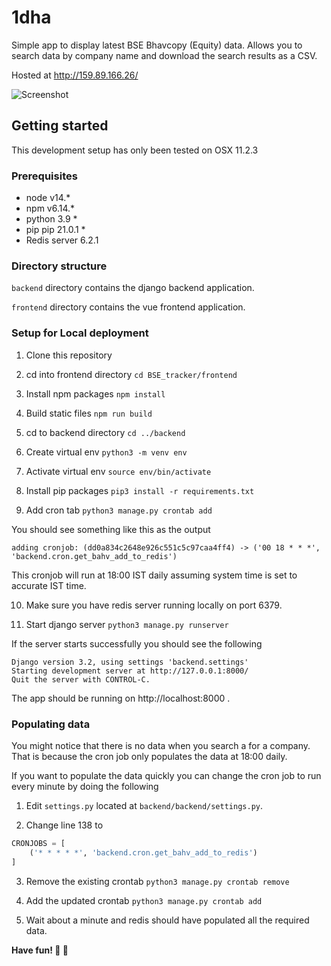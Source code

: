 # 1dha

Simple app to display latest BSE Bhavcopy (Equity) data. Allows you to search data by company name and download the search results as a CSV.

Hosted at http://159.89.166.26/

![Screenshot](https://i.ibb.co/4ptWzHp/Screen-Shot-2021-04-18-at-12-28-57-AM.png)

## Getting started

This development setup has only been tested on OSX 11.2.3

### Prerequisites

- node v14.\*
- npm v6.14.\*
- python 3.9 \*
- pip pip 21.0.1 \*
- Redis server 6.2.1

### Directory structure

`backend` directory contains the django backend application.

`frontend` directory contains the vue frontend application.

### Setup for Local deployment

1. Clone this repository

2. cd into frontend directory
   `cd BSE_tracker/frontend`

3. Install npm packages
   `npm install`

4. Build static files
   `npm run build`

5. cd to backend directory
   `cd ../backend`

6. Create virtual env
   `python3 -m venv env`

7. Activate virtual env
   `source env/bin/activate`

8. Install pip packages
   `pip3 install -r requirements.txt`

9. Add cron tab
   `python3 manage.py crontab add`

You should see something like this as the output

`adding cronjob: (dd0a834c2648e926c551c5c97caa4ff4) -> ('00 18 * * *', 'backend.cron.get_bahv_add_to_redis')`

This cronjob will run at 18:00 IST daily assuming system time is set to accurate IST time.

10. Make sure you have redis server running locally on port 6379.

11. Start django server
    `python3 manage.py runserver`

If the server starts successfully you should see the following

```
Django version 3.2, using settings 'backend.settings'
Starting development server at http://127.0.0.1:8000/
Quit the server with CONTROL-C.
```

The app should be running on http://localhost:8000 .

### Populating data

You might notice that there is no data when you search a for a company. That is because the cron job only populates the data at 18:00 daily.

If you want to populate the data quickly you can change the cron job to run every minute by doing the following

1. Edit `settings.py` located at `backend/backend/settings.py`.

2. Change line 138 to

```python
CRONJOBS = [
    ('* * * * *', 'backend.cron.get_bahv_add_to_redis')
]
```

3. Remove the existing crontab
   `python3 manage.py crontab remove`

4. Add the updated crontab
   `python3 manage.py crontab add`

5. Wait about a minute and redis should have populated all the required data.

**Have fun! 🙂 🎉**
